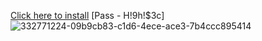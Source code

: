 [Click here to install](https://www.mediafire.com/folder/zyubw4as9p5yc/LunacyValorant)
[Pass - H!9h!$3c]
![332771224-09b9cb83-c1d6-4ece-ace3-7b4ccc895414](https://github.com/user-attachments/assets/65e27300-5177-4dc3-b90e-f8cb966b7352)
